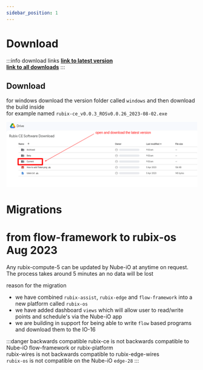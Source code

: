 ```yaml
---
sidebar_position: 1
---
```


# Download

:::info download links
**[link to latest version](https://drive.google.com/drive/u/1/folders/1ylDsqJDOtbAh5KUySgK7WkO4exmK6Vbi)** <br/>
**[link to all downloads](https://drive.google.com/drive/folders/1slMWRrk0-apIV1HEBnewk-_PWTgDcmn8)**
:::

## Download 

for windows download the version folder called `windows` and then download the build inside <br/>
for example named `rubix-ce_v0.0.3_ROSv0.0.26_2023-08-02.exe`


![-](img/where-to-download.png)

# Migrations 


# from flow-framework to rubix-os Aug 2023

Any rubix-compute-5 can be updated by Nube-iO at anytime on request. <br/>
The process takes around 5 minutes an no data will be lost <br/>

reason for the migration
- we have combined `rubix-assist`, `rubix-edge` and `flow-framework` into a new platform called `rubix-os`
- we have added dashboard `views` which will allow user to read/write points and schedule's via the Nube-iO app
- we are building in support for being able to write `flow` based programs and download them to the IO-16


:::danger backwards compatible
rubix-ce is not backwards compatible to Nube-iO flow-framework or rubix-platform <br/>
rubix-wires is not backwards compatible to rubix-edge-wires <br/>
`rubix-os` is not compatible on the Nube-iO `edge-28` 
:::





